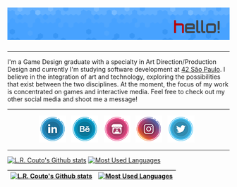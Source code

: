 # [![lrcouto header](https://raw.githubusercontent.com/lrcouto/lrcouto/main/GITHUB_Header.png)](https://www.linkedin.com/in/lauracoutodesigner/)

---

I'm a Game Design graduate with a specialty in Art Direction/Production Design and currently I'm studying software development at <a href='https://www.42sp.org.br/'>42 São Paulo</a>. I believe in the integration of art and technology, exploring the possibilities that exist between the two disciplines. At the moment, the focus of my work is concentrated on games and interactive media. Feel free to check out my other social media and shoot me a message!

---

<p align='center'>
<a href="https://www.linkedin.com/in/lauracoutodesigner/"><img src="https://raw.githubusercontent.com/lrcouto/lrcouto/main/icon_linkedin.png"></a>&nbsp;&nbsp;
<a href="https://www.behance.net/onegrumpyrobot/"><img src="https://raw.githubusercontent.com/lrcouto/lrcouto/main/icon_behance.png"></a>&nbsp;&nbsp;
<a href="https://lrcouto.itch.io/"><img src="https://raw.githubusercontent.com/lrcouto/lrcouto/main/icon_itchio.png"></a>&nbsp;&nbsp;
<a href="https://www.instagram.com/onegrumpyrobot/"><img src="https://raw.githubusercontent.com/lrcouto/lrcouto/main/icon_instagram.png"></a>&nbsp;&nbsp;
<a href="https://twitter.com/onegrumpyrobot/"><img src="https://raw.githubusercontent.com/lrcouto/lrcouto/main/icon_twitter.png"></a>&nbsp;&nbsp;
</p>

---

[![L.R. Couto's Github stats](https://github-readme-stats.vercel.app/api?username=lrcouto&count_private=true&show_icons=true&hide=contribs,issues&hide_border=true)](https://github.com/lrcouto?tab=repositories)
[![Most Used Languages](https://github-readme-stats.vercel.app/api/top-langs/?username=lrcouto&layout=compact&hide_border=true)](https://github.com/lrcouto?tab=repositories)

|[![L.R. Couto's Github stats](https://github-readme-stats.vercel.app/api?username=lrcouto&count_private=true&show_icons=true&hide=contribs,issues&hide_border=true)](https://github.com/lrcouto?tab=repositories)   | [![Most Used Languages](https://github-readme-stats.vercel.app/api/top-langs/?username=lrcouto&layout=compact&hide_border=true)](https://github.com/lrcouto?tab=repositories)  |
|---|---|
